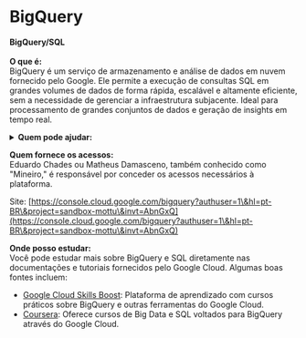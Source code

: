 # BigQuery



**BigQuery/SQL**\
\
**O que é:**\
BigQuery é um serviço de armazenamento e análise de dados em nuvem fornecido pelo Google. Ele permite a execução de consultas SQL em grandes volumes de dados de forma rápida, escalável e altamente eficiente, sem a necessidade de gerenciar a infraestrutura subjacente. Ideal para processamento de grandes conjuntos de dados e geração de insights em tempo real.

<details>

<summary><strong>Quem pode ajudar:</strong></summary>

![](<../../../.gitbook/assets/1 (1).png>)![](<../../../.gitbook/assets/2 (2).png>)

![](<../../../.gitbook/assets/3 (1).png>)![](<../../../.gitbook/assets/4 (3).png>)

![](<../../../.gitbook/assets/5 (4).png>)![](<../../../.gitbook/assets/Edu (5).png>)

![](<../../../.gitbook/assets/Victor Esteves (4).png>)![](<../../../.gitbook/assets/Henrique (3).png>)

![](<../../../.gitbook/assets/Braga (2).png>)![](../../../.gitbook/assets/Nathalia.png)

![](<../../../.gitbook/assets/Gian (3).png>)

</details>



**Quem fornece os acessos:**\
Eduardo Chades ou Matheus Damasceno, também conhecido como "Mineiro," é responsável por conceder os acessos necessários à plataforma.

Site: [https://console.cloud.google.com/bigquery?authuser=1\&hl=pt-BR\&project=sandbox-mottu\&invt=AbnGxQ](https://console.cloud.google.com/bigquery?authuser=1\&hl=pt-BR\&project=sandbox-mottu\&invt=AbnGxQ)

**Onde posso estudar:**\
Você pode estudar mais sobre BigQuery e SQL diretamente nas documentações e tutoriais fornecidos pelo Google Cloud. Algumas boas fontes incluem:

* [Google Cloud Skills Boost](https://www.cloudskillsboost.google/): Plataforma de aprendizado com cursos práticos sobre BigQuery e outras ferramentas do Google Cloud.
* [Coursera](https://www.coursera.org/): Oferece cursos de Big Data e SQL voltados para BigQuery através do Google Cloud.
